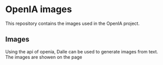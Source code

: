 # OpenIA images

This repository contains the images used in the OpenIA project.

## Images

Using the api of openia, Dalle can be used to generate images from text. The images are showen on the page

